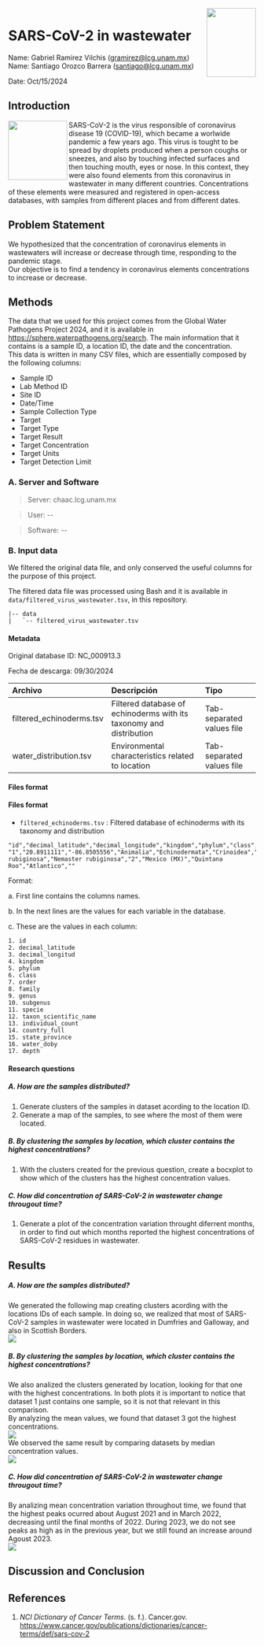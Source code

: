 <img src="https://seeklogo.com/images/U/universidad-nacional-autonoma-de-mexico-unam-logo-004BCD00B1-seeklogo.com.png" width="100" height="140" align="right" />  

# SARS-CoV-2 in wastewater 
  
Name:  Gabriel Ramirez Vilchis (<gramirez@lcg.unam.mx>)  
Name:  Santiago Orozco Barrera (<santiago@lcg.unam.mx>)  
  

Date:  Oct/15/2024  

  
  
## Introduction  
  
<img src="https://upload.wikimedia.org/wikipedia/commons/thumb/8/82/SARS-CoV-2_without_background.png/220px-SARS-CoV-2_without_background.png" width="120" height="120" align="left" /> 

SARS-CoV-2 is the virus responsible of coronavirus disease 19 (COVID-19), which became a worlwide pandemic a few years ago. This virus is tought to be spread by droplets produced when a person coughs or sneezes, and also by touching infected surfaces and then touching mouth, eyes or nose. In this context, they were also found elements from this coronavirus in wastewater in many different countries. Concentrations of these elements were measured and registered in open-access databases, with samples from different places and from different dates. 


## Problem Statement

We hypothesized that the concentration of coronavirus elements in wastewaters will increase or decrease through time, responding to the pandemic stage.  
Our objective is to find a tendency in coronavirus elements concentrations to increase or decrease.


## Methods

The data that we used for this project comes from the Global Water Pathogens Project 2024, and it is available in https://sphere.waterpathogens.org/search. 
The main information that it contains is a sample ID, a location ID, the date and the concentration.  
This data is written in many CSV files, which are essentially composed by the following columns:  
- Sample ID
- Lab Method ID
- Site ID
- Date/Time
- Sample Collection Type
- Target
- Target Type
- Target Result
- Target Concentration
- Target Units
- Target Detection Limit


### A. Server and Software

> Server: chaac.lcg.unam.mx  

> User: --

> Software: --

### B. Input data 

We filtered the original data file, and only conserved the useful columns for the purpose of this project.     


The filtered data file was processed using Bash and it is available in `data/filtered_virus_wastewater.tsv`, in this repository.

```
|-- data
|   `-- filtered_virus_wastewater.tsv
```


#### Metadata


Original database ID:  NC_000913.3

Fecha de descarga: 09/30/2024

| Archivo | Descripción  | Tipo |
|:--      |:--           |:--  |
| filtered_echinoderms.tsv  | Filtered database of echinoderms with its taxonomy and distribution | Tab-separated values file |
| water_distribution.tsv   | Environmental characteristics related to location | Tab-separated values file |



#### Files format


#### Files format

 

- `filtered_echinoderms.tsv` : Filtered database of echinoderms with its taxonomy and distribution


```
"id","decimal_latitude","decimal_longitude","kingdom","phylum","class","order","family","genus","subgenus","specie","taxon_scientific_name","individual_count","country_full","state_province","water_body","depth"
"1","20.8911111","-86.8505556","Animalia","Echinodermata","Crinoidea","Comatulida","Comasteridae","Nemaster","","Nemaster rubiginosa","Nemaster rubiginosa","2","Mexico (MX)","Quintana Roo","Atlantico",""
```

Format:  

 a. First line contains the columns names.

 b. In the next lines are the values for each variable in the database.

 c. These are the values in each column:

```
1. id
2. decimal_latitude
3. decimal_longitud
4. kingdom
5. phylum
6. class
7. order
8. family
9. genus
10. subgenus
11. specie
12. taxon_scientific_name
13. individual_count
14. country_full
15. state_province
16. water_doby
17. depth 
```


#### Research questions  
##### A. How are the samples distributed?   
1. Generate clusters of the samples in dataset acording to the location ID.    
2. Generate a map of the samples, to see where the most of them were located.  
  
##### B. By clustering the samples by location, which cluster contains the highest concentrations? 
1. With the clusters created for the previous question, create a bocxplot to show which of the clusters has the highest concentration values.  
  
##### C. How did concentration of SARS-CoV-2 in wastewater change througout time?  
1. Generate a plot of the concentration variation throught diferrent months, in order to find out which months reported the highest concentrations of SARS-CoV-2 residues in wastewater.  



## Results

##### A. How are the samples distributed?  
We generated the following map creating clusters acording with the locations IDs of each sample. In doing so, we realized that most of SARS-CoV-2 samples in wastewater were located in Dumfries and Galloway, and also in Scottish Borders.  
<img src="../results/map.png"/>  

##### B. By clustering the samples by location, which cluster contains the highest concentrations?  
We also analized the clusters generated by location, looking for that one with the highest concentrations. In both plots it is important to notice that dataset 1 just contains one sample, so it is not that relevant in this comparison.  
By analyzing the mean values, we found that dataset 3 got the highest concentrations.  
<img src="../results/cluster_analysis_mean.png"/>  
We observed the same result by comparing datasets by median concentration values.  
<img src="../results/cluster_analysis_median.png"/> 

##### C. How did concentration of SARS-CoV-2 in wastewater change througout time?  
By analizing mean concentration variation throughout time, we found that the highest peaks ocurred about August 2021 and in March 2022, decreasing until the final months of 2022. During 2023, we do not see peaks as high as in the previous year, but we still found an increase around Agoust 2023.  
<img src="../results/time_vs_concentration.png"/> 



## Discussion and Conclusion

 <!-- Describir todo lo que descubriste en este análisis -->


## References

1. _NCI Dictionary of Cancer Terms._ (s. f.). Cancer.gov. https://www.cancer.gov/publications/dictionaries/cancer-terms/def/sars-cov-2

